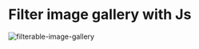 # Filter image gallery with Js  
![filterable-image-gallery](https://user-images.githubusercontent.com/67111661/191961384-57610b47-88e4-46cd-bea0-a47c5398baba.png)
